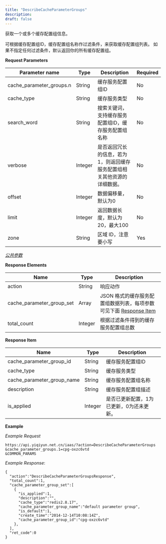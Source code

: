 ```yaml
---
title: "DescribeCacheParameterGroups"
description: 
draft: false
---
```




获取一个或多个缓存配置组信息。

可根据缓存配置组ID，缓存配置组名称作过滤条件，来获取缓存配置组列表。 如果不指定任何过滤条件，默认返回你的所有缓存配置组。

**Request Parameters**

| Parameter name | Type | Description | Required |
| --- | --- | --- | --- |
| cache_parameter_groups.n | String | 缓存服务配置组ID | No |
| cache_type | String | 缓存服务类型 | No |
| search_word | String | 搜索关键词，支持缓存服务配置组ID，缓存服务配置组名称 | No |
| verbose | Integer | 是否返回冗长的信息，若为1，则返回缓存服务配置组相关其他资源的详细数据。 | No |
| offset | Integer | 数据偏移量，默认为0 | No |
| limit | Integer | 返回数据长度，默认为20，最大100 | No |
| zone | String | 区域 ID，注意要小写 | Yes |

[_公共参数_](../../../parameters/)

**Response Elements**

| Name | Type | Description |
| --- | --- | --- |
| action | String | 响应动作 |
| cache_parameter_group_set | Array | JSON 格式的缓存服务配置组数据列表，每项参数可见下面 [Response Item](#response-item) |
| total_count | Integer | 根据过滤条件得到的缓存服务配置组总数 |

**Response Item**

| Name | Type | Description |
| --- | --- | --- |
| cache_parameter_group_id | String | 缓存服务配置组ID |
| cache_type | String | 缓存服务类型 |
| cache_parameter_group_name | String | 缓存服务配置组名称 |
| description | String | 缓存服务配置组描述 |
| is_applied | Integer | 是否已更新配置，1为已更新，0为还未更新。 |

**Example**

_Example Request_

```
https://api.yiqiyun.net.cn/iaas/?action=DescribeCacheParameterGroups
&cache_parameter_groups.1=cpg-oxzc6vtd
&COMMON_PARAMS
```

_Example Response_:

```
{
  "action":"DescribeCacheParameterGroupsResponse",
  "total_count":1,
  "cache_parameter_group_set":[
    {
      "is_applied":1,
      "description":"",
      "cache_type":"redis2.8.17",
      "cache_parameter_group_name":"default parameter group",
      "is_default":1,
      "create_time":"2014-12-14T10:08:14Z",
      "cache_parameter_group_id":"cpg-oxzc6vtd"
    },
  ],
  "ret_code":0
}
```
